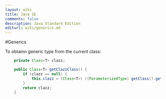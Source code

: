 ```yaml
---
layout: wiki
title: Java SE
comments: false
description: Java Standard Edition
editurl: wiki/generics.md
---
```


#Generics

To obtainn generic type from the current class:

```java
    private Class<T> clazz;

    public Class<T> getClazzClass() {
        if (clazz == null) {
            this.clazz = (Class<T>) ((ParameterizedType) getClass().getGenericSuperclass()).getActualTypeArguments()[0];
        }
        return clazz;
    }
```
